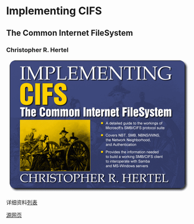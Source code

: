 # Implementing CIFS #
## The Common Internet FileSystem ##
### Christopher R. Hertel ###

![Alt text](implementing_cifs_docs/coverimage.png)

详细资料[列表](implementing_cifs_docs)

[源网页](http://ubiqx.org/cifs)
